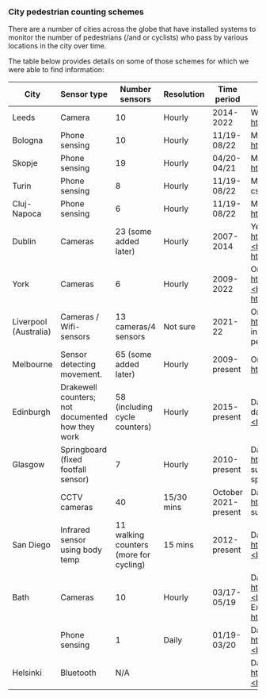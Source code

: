 ### City pedestrian counting schemes

There are a number of cities across the globe that have installed systems to monitor the number of pedestrians (/and or cyclists) who pass by various locations in the city over time.

The table below provides details on some of those schemes for which we were able to find information:

| City | Sensor type | Number sensors | Resolution | Time period | Data link |
|---|---|---|---|---------|---|
| Leeds | Camera |10 | Hourly | 2014-2022 |  Weekly csvs: https://tinyurl.com/4y3dxxzb |
| Bologna | Phone sensing| 10 | Hourly | 11/19-08/22 |Monthly csvs: https://tinyurl.com/2p8ty9f2 | 
| Skopje |Phone sensing | 19 | Hourly | 04/20-04/21 |Monthly csvs: https://tinyurl.com/yc6b5xr8 | 
| Turin |Phone sensing | 8 | Hourly | 11/19-08/22 |Monthly csvs:https://tinyurl.com/yc7sdme5| 
| Cluj-Napoca| Phone sensing | 6 | Hourly | 11/19-08/22  |Monthly csvs: https://tinyurl.com/2z7a3m3k | 
| Dublin | Cameras | 23 (some added later) | Hourly  | 2007-2014| Yearly csvs: https://tinyurl.com/2n5he5rv.<br/>Existing Analysis: https://tinyurl.com/5n8ht2zt |
| York | Cameras  | 6 | Hourly  | 2009-2022 | One csv: https://tinyurl.com/ymj68ke6.<br/>Existing Analysis: https://tinyurl.com/bdz24use| 
| Liverpool (Australia) | Cameras / Wifi-sensors| 13 cameras/4 sensors | Not sure | 2021-22 | One csv: https://tinyurl.com/3kekyzs7 (only includes bikes/cars and not pedestrians||
| Melbourne | Sensor detecting movement. | 65 (some added later) | Hourly | 2009-present| One csv: https://tinyurl.com/94cmc7bk |
| Edinburgh | Drakewell counters; not documented how they work | 58 (including cycle counters) | Hourly | 2015-present | Dashboard with data for specific days https://tinyurl.com/yk2dafse.<br/>Raw data not available  |
| Glasgow | Springboard (fixed footfall sensor) | 7 | Hourly | 2010-present | Data: https://tinyurl.com/y24bpa36 (not sure on format as date is not specified | 
|  | CCTV   cameras | 40 | 15/30 mins | October 2021-present | Daily data: https://tinyurl.com/ms5nyzb3 (not sure how to get 15/30 min data) |
| San Diego | Infrared sensor using body temp | 11 walking counters (more for cycling) | 15 mins | 2012-present | Dashboard: https://tinyurl.com/5xmz9e9k.<br/>Raw data not available | 
| Bath | Cameras | 10 | Hourly | 03/17-05/19 | Data summary: https://tinyurl.com/yck2asyp.<br/>Raw data not available. <br/>Existing Analysis: https://tinyurl.com/2p93hztd | 
|       | Phone sensing | 1 | Daily | 01/19-03/20 | Data analysis: https://tinyurl.com/2p8xxt8h.<br/>Raw data not available| 
| Helsinki | Bluetooth | N/A |    ||Data heat map: https://tinyurl.com/bdfjhssm.<br/>Raw data not available | 
